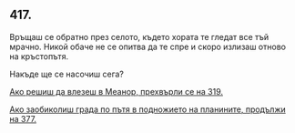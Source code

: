 ## 417.

Връщаш се обратно през селото, където хората те гледат все тъй
мрачно. Никой обаче не се опитва да те спре и скоро излизаш отново
на кръстопътя.

Накъде ще се насочиш сега?

[Ако решиш да влезеш в Меанор, прехвърли се на 319.](./319)

[Ако заобиколиш града по пътя в подножието на планините,
продължи на 377.](./377)

